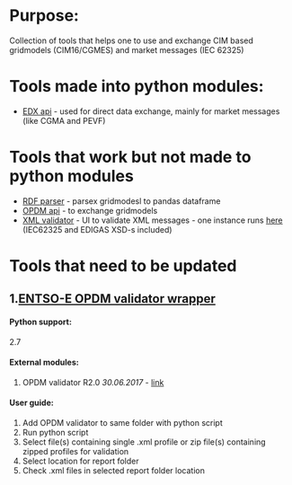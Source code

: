 
# Purpose:
Collection of tools that helps one to use and exchange CIM based gridmodels (CIM16/CGMES) and market messages (IEC 62325)



# Tools made into python modules:
* [EDX api](https://pypi.org/project/EDX) - used for direct data exchange, mainly for market messages (like CGMA and PEVF)

# Tools that work but not made to python modules

* [RDF parser](https://github.com/Haigutus/USVDM/blob/master/Tools/RDF_PARSER/RDF_parser.py) - parsex gridmodesl to pandas dataframe
* [OPDM api](https://github.com/Haigutus/USVDM/blob/master/Tools/MADES_API/OPDM_SOAP_client.py) - to exchange gridmodels
* [XML validator](https://github.com/Haigutus/USVDM/tree/master/Tools/XML_VALIDATOR) - UI to validate XML messages - one instance runs [here](http://18.185.49.225:8020/) (IEC62325 and EDIGAS XSD-s included)


# Tools that need to be updated

## 1.[ENTSO-E OPDM validator wrapper](https://github.com/Haigutus/USVDM/tree/master/Tools/CGMES_VALIDATOR)

#### Python support:
2.7
#### External modules:
1. OPDM validator R2.0 _30.06.2017_  - [link](https://extra.entsoe.eu/SOC/IT/OPDE_OPDM_KeyDocuments/cgmes-validation-tool-R2.0.zip) 

#### User guide:
1. Add OPDM validator to same folder with python script
2. Run python script
3. Select file(s) containing single .xml profile or zip file(s) containing zipped profiles for validation 
4. Select location for report folder
5. Check .xml files in selected report folder location
